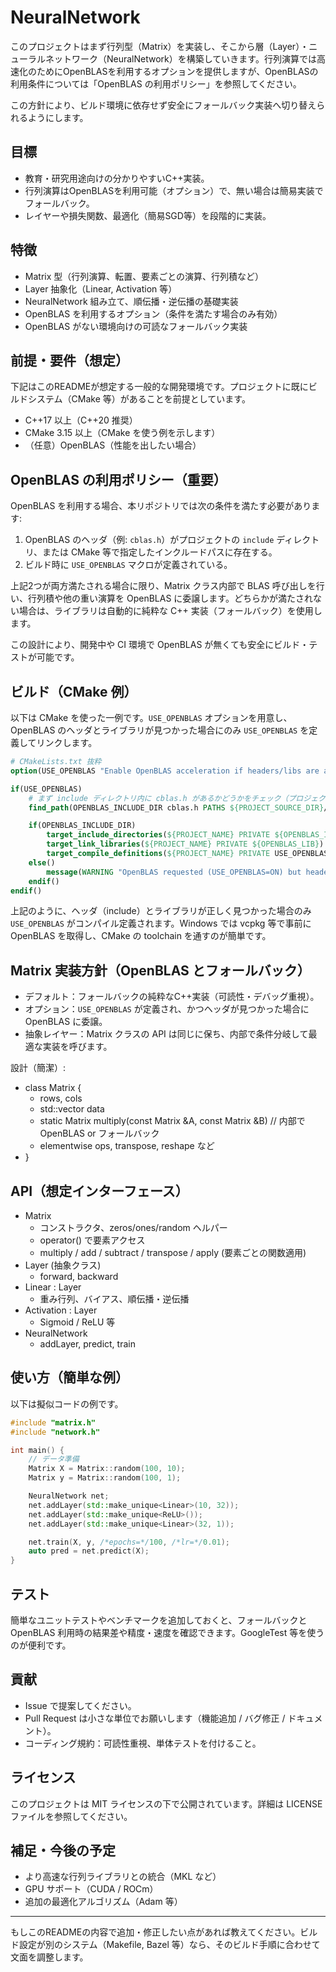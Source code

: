# NeuralNetwork
このプロジェクトはまず行列型（Matrix）を実装し、そこから層（Layer）・ニューラルネットワーク（NeuralNetwork）を構築していきます。行列演算では高速化のためにOpenBLASを利用するオプションを提供しますが、OpenBLASの利用条件については「OpenBLAS の利用ポリシー」を参照してください。


この方針により、ビルド環境に依存せず安全にフォールバック実装へ切り替えられるようにします。

## 目標

- 教育・研究用途向けの分かりやすいC++実装。
- 行列演算はOpenBLASを利用可能（オプション）で、無い場合は簡易実装でフォールバック。
- レイヤーや損失関数、最適化（簡易SGD等）を段階的に実装。

## 特徴

- Matrix 型（行列演算、転置、要素ごとの演算、行列積など）
- Layer 抽象化（Linear, Activation 等）
- NeuralNetwork 組み立て、順伝播・逆伝播の基礎実装
- OpenBLAS を利用するオプション（条件を満たす場合のみ有効）
- OpenBLAS がない環境向けの可読なフォールバック実装

## 前提・要件（想定）

下記はこのREADMEが想定する一般的な開発環境です。プロジェクトに既にビルドシステム（CMake 等）があることを前提としています。

- C++17 以上（C++20 推奨）
- CMake 3.15 以上（CMake を使う例を示します）
- （任意）OpenBLAS（性能を出したい場合）

## OpenBLAS の利用ポリシー（重要）

OpenBLAS を利用する場合、本リポジトリでは次の条件を満たす必要があります:

1. OpenBLAS のヘッダ（例: `cblas.h`）がプロジェクトの `include` ディレクトリ、または CMake 等で指定したインクルードパスに存在する。
2. ビルド時に `USE_OPENBLAS` マクロが定義されている。

上記2つが両方満たされる場合に限り、Matrix クラス内部で BLAS 呼び出しを行い、行列積や他の重い演算を OpenBLAS に委譲します。どちらかが満たされない場合は、ライブラリは自動的に純粋な C++ 実装（フォールバック）を使用します。

この設計により、開発中や CI 環境で OpenBLAS が無くても安全にビルド・テストが可能です。

## ビルド（CMake 例）

以下は CMake を使った一例です。`USE_OPENBLAS` オプションを用意し、OpenBLAS のヘッダとライブラリが見つかった場合にのみ `USE_OPENBLAS` を定義してリンクします。

```cmake
# CMakeLists.txt 抜粋
option(USE_OPENBLAS "Enable OpenBLAS acceleration if headers/libs are available" OFF)

if(USE_OPENBLAS)
	# まず include ディレクトリ内に cblas.h があるかどうかをチェック（プロジェクト内 include を優先）
	find_path(OPENBLAS_INCLUDE_DIR cblas.h PATHS ${PROJECT_SOURCE_DIR}/include)

	if(OPENBLAS_INCLUDE_DIR)
		target_include_directories(${PROJECT_NAME} PRIVATE ${OPENBLAS_INCLUDE_DIR})
		target_link_libraries(${PROJECT_NAME} PRIVATE ${OPENBLAS_LIB})
		target_compile_definitions(${PROJECT_NAME} PRIVATE USE_OPENBLAS)
	else()
		message(WARNING "OpenBLAS requested (USE_OPENBLAS=ON) but headers/libs not found in expected locations. Falling back to pure C++ implementation.")
	endif()
endif()
```

上記のように、ヘッダ（include）とライブラリが正しく見つかった場合のみ `USE_OPENBLAS` がコンパイル定義されます。Windows では vcpkg 等で事前に OpenBLAS を取得し、CMake の toolchain を通すのが簡単です。

## Matrix 実装方針（OpenBLAS とフォールバック）

- デフォルト：フォールバックの純粋なC++実装（可読性・デバッグ重視）。
- オプション：`USE_OPENBLAS` が定義され、かつヘッダが見つかった場合に OpenBLAS に委譲。
- 抽象レイヤー：Matrix クラスの API は同じに保ち、内部で条件分岐して最適な実装を呼びます。

設計（簡潔）:

- class Matrix {
  - rows, cols
  - std::vector<double> data
  - static Matrix multiply(const Matrix &A, const Matrix &B) // 内部でOpenBLAS or フォールバック
  - elementwise ops, transpose, reshape など
- }

## API（想定インターフェース）

- Matrix
  - コンストラクタ、zeros/ones/random ヘルパー
  - operator() で要素アクセス
  - multiply / add / subtract / transpose / apply (要素ごとの関数適用)
- Layer (抽象クラス)
  - forward, backward
- Linear : Layer
  - 重み行列、バイアス、順伝播・逆伝播
- Activation : Layer
  - Sigmoid / ReLU 等
- NeuralNetwork
  - addLayer, predict, train

## 使い方（簡単な例）

以下は擬似コードの例です。

```cpp
#include "matrix.h"
#include "network.h"

int main() {
	// データ準備
	Matrix X = Matrix::random(100, 10);
	Matrix y = Matrix::random(100, 1);

	NeuralNetwork net;
	net.addLayer(std::make_unique<Linear>(10, 32));
	net.addLayer(std::make_unique<ReLU>());
	net.addLayer(std::make_unique<Linear>(32, 1));

	net.train(X, y, /*epochs=*/100, /*lr=*/0.01);
	auto pred = net.predict(X);
}
```

## テスト

簡単なユニットテストやベンチマークを追加しておくと、フォールバックと OpenBLAS 利用時の結果差や精度・速度を確認できます。GoogleTest 等を使うのが便利です。

## 貢献

- Issue で提案してください。
- Pull Request は小さな単位でお願いします（機能追加 / バグ修正 / ドキュメント）。
- コーディング規約：可読性重視、単体テストを付けること。

## ライセンス

このプロジェクトは MIT ライセンスの下で公開されています。詳細は LICENSE ファイルを参照してください。

## 補足・今後の予定

- より高速な行列ライブラリとの統合（MKL など）
- GPU サポート（CUDA / ROCm）
- 追加の最適化アルゴリズム（Adam 等）

---

もしこのREADMEの内容で追加・修正したい点があれば教えてください。ビルド設定が別のシステム（Makefile, Bazel 等）なら、そのビルド手順に合わせて文面を調整します。
